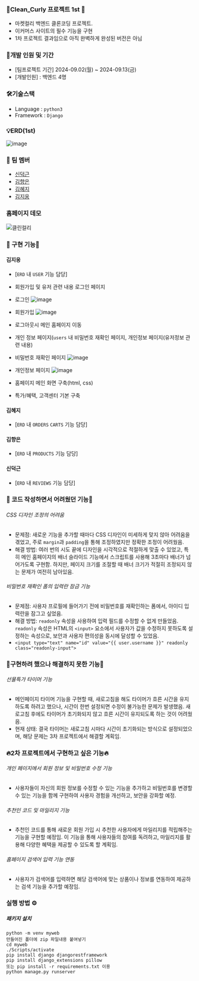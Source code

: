 ###  🚀Clean_Curly 프로젝트 1st 🚀
- 마켓컬리 백엔드 클론코딩 프로젝트.
- 이커머스 사이트의 필수 기능을 구현
- 1차 프로젝트 결과임으로 아직 완벽하게 완성된 버전은 아님


### 🚴개발 인원 및 기간
- [팀프로젝트 기간] 2024-09.02(월) ~ 2024-09.13(금)
- [개발인원] : 백엔드 4명

### 🛠️기술스택
- Language : `python3`
- Framework : `Django`

### 💡ERD(1st)
![image](https://github.com/user-attachments/assets/2bcc12f3-f569-4b35-812c-f2b53c66e4c5)


### 🤗 팀 멤버
- [신덕근](https://github.com/shindeokgeun)
- [김향은](https://github.com/myangeun)
- [김혜지](https://github.com/hjkim977)
- [김지웅](https://github.com/kgw08003)

### 홈페이지 데모
![클린컬리](https://github.com/user-attachments/assets/bd02c593-fa10-48bb-979d-a24f744183ea)


### 📃 구현 기능📃 

#### 김지웅
- [`ERD` 내 `USER` 기능 담당]
- 회원가입 및 유저 관련 내용 로그인 페이지
- 로그인
![image](https://github.com/user-attachments/assets/0e599038-ebb7-4f53-a9cf-77babee87063)
- 회원가입
![image](https://github.com/user-attachments/assets/5c82ea31-0d02-46f7-ac5b-cee173fb1056)

- 로그아웃시 메인 홈페이지 이동
- 개인 정보 페이지(`users` 내 비밀번호 재확인 페이지, 개인정보 페이지(유저정보 관련 내용)
  
- 비밀번호 재확인 페이지
![image](https://github.com/user-attachments/assets/f87e64ca-d6d7-4f37-a2b6-4a0e363e3de8)

- 개인정보 페이지
![image](https://github.com/user-attachments/assets/3216e47e-51e1-437a-9877-36062881d80e)

- 홈페이지 메인 화면 구축(html, css)
- 특가/혜택, 고객센터 기본 구축


#### 김혜지
- [`ERD` 내 `ORDERS` `CARTS` 기능 담당]


#### 김향은
- [`ERD` 내 `PRODUCTS` 기능 담당]


#### 신덕근
- [`ERD` 내 `REVIEWS` 기능 담당]


### 🔐 코드 작성하면서 어려웠던 기능🔐
###### CSS 디자인 조정의 어려움
- 문제점: 새로운 기능을 추가할 때마다 CSS 디자인이 미세하게 맞지 않아 어려움을 겪었고, 주로 `margin`과 `padding`을 통해 조정하였지만 정확한 조정이 어려웠음.
- 해결 방법: 여러 번의 시도 끝에 디자인을 시각적으로 적절하게 맞출 수 있었고, 특히 메인 홈페이지의 배너 슬라이드 기능에서 스크립트를 사용해 3초마다 배너가 넘어가도록 구현함. 하지만, 페이지 크기를 조절할 때 배너 크기가 적절히 조정되지 않는 문제가 여전히 남아있음.

###### 비밀번호 재확인 폼의 입력란 잠금 기능
- 문제점: 사용자 프로필에 들어가기 전에 비밀번호를 재확인하는 폼에서, 아이디 입력란을 잠그고 싶었음.
- 해결 방법: `readonly` 속성을 사용하여 입력 필드를 수정할 수 없게 만들었음. `readonly` 속성은 HTML의 `<input>` 요소에서 사용자가 값을 수정하지 못하도록 설정하는 속성으로, 보안과 사용자 편의성을 동시에 달성할 수 있었음.
- ```<input type="text" name="id" value="{{ user.username }}" readonly class="readonly-input">```


###  📝구현하려 했으나 해결하지 못한 기능📝
###### 선물특가 타이머 기능
- 메인페이지 타이머 기능을 구현할 때, 새로고침을 해도 타이머가 흐른 시간을 유지하도록 하려고 했으나, 시간이 한번 설정되면 수정이 불가능한 문제가 발생했음. 새로고침 후에도 타이머가 초기화되지 않고 흐른 시간이 유지되도록 하는 것이 어려웠음.
- 현재 상태: 결국 타이머는 새로고침 시마다 시간이 초기화되는 방식으로 설정되었으며, 해당 문제는 3차 프로젝트에서 해결할 계획임.

### 🔥2차 프로젝트에서 구현하고 싶은 기능🔥
###### 개인 페이지에서 회원 정보 및 비밀번호 수정 기능
- 사용자들이 자신의 회원 정보를 수정할 수 있는 기능을 추가하고 비밀번호를 변경할 수 있는 기능을 함께 구현하여 사용자 경험을 개선하고, 보안을 강화할 예정.

###### 추천인 코드 및 마일리지 기능
- 추천인 코드를 통해 새로운 회원 가입 시 추천한 사용자에게 마일리지를 적립해주는 기능을 구현할 예정임. 이 기능을 통해 사용자들의 참여를 독려하고, 마일리지를 활용해 다양한 혜택을 제공할 수 있도록 할 계획임.

###### 홈페이지 검색어 입력 기능 연동
- 사용자가 검색어를 입력하면 해당 검색어에 맞는 상품이나 정보를 연동하여 제공하는 검색 기능을 추가할 예정임.


### 실행 방법 ⚙️
##### 패키지 설치
```  images파일 추가
python -m venv myweb
만들어진 폴더에 zip 파일내용 붙여넣기
cd myweb
./Scripts/activate
pip install django djangorestframework
pip install django_extensions pillow
또는 pip install -r requirements.txt 이용
python manage.py runserver
```
